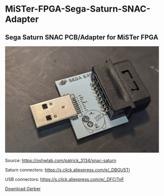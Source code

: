 # MiSTer-FPGA-Sega-Saturn-SNAC-Adapter

## Sega Saturn SNAC PCB/Adapter for MiSTer FPGA

![Sega Saturn SNAC Adapter for MiSTer FPGA](saturn-snac.jpeg)
 
Source: https://oshwlab.com/patrick_3134/snac-saturn

Saturn connectors: https://s.click.aliexpress.com/e/_DBGU5Tj

USB connectors: https://s.click.aliexpress.com/e/_DFCjTnF

[Download Gerber](https://github.com/kow/MiSTer-FPGA-Sega-Saturn-SNAC-Adapter/raw/main/Gerber_sega_saturn_2024-05-14.zip)
